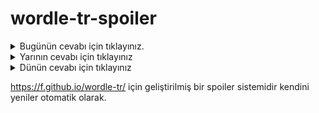 # wordle-tr-spoiler

<details>
  <summary>Bugünün cevabı için tıklayınız.</summary>
  <br>
    <b> üzlük </b>
</details>

<details>
  <summary>Yarının cevabı için tıklayınız</summary>
  <br>
   <b> kalbi </b>
</details>

<details>
  <summary>Dünün cevabı için tıklayınız </summary>
  <br>
  <b> turno </b>
</details>

https://f.github.io/wordle-tr/ için geliştirilmiş bir spoiler sistemidir kendini yeniler otomatik olarak.

